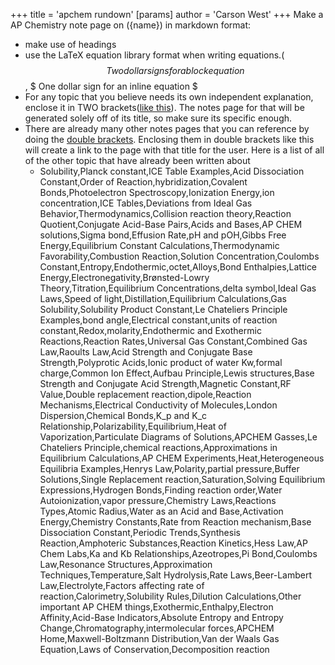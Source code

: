 +++
 title = 'apchem rundown'
[params]
	author = 'Carson West'
+++
Make a AP Chemistry note page on ({name}) in markdown format:
- make use of headings
- use the LaTeX equation library format when writing equations.( $$ Two dollar signs for a block equation $$ ,  $ One dollar sign for an inline equation $ 
- For any topic that you believe needs its own independent explanation, enclose it in TWO brackets([like this](./../like-this/)). The notes page for that will be generated solely off of its title, so make sure its specific enough.
- There are already many other notes pages that you can reference by doing the [double brackets](./../double-brackets/). Enclosing them in double brackets like this will create a link to the page with that title for the user. Here is a list of all of the other topic that have already been written about
	- Solubility,Planck constant,ICE Table Examples,Acid Dissociation Constant,Order of Reaction,hybridization,Covalent Bonds,Photoelectron Spectroscopy,Ionization Energy,ion concentration,ICE Tables,Deviations from Ideal Gas Behavior,Thermodynamics,Collision reaction theory,Reaction Quotient,Conjugate Acid-Base Pairs,Acids and Bases,AP CHEM solutions,Sigma bond,Effusion Rate,pH and pOH,Gibbs Free Energy,Equilibrium Constant Calculations,Thermodynamic Favorability,Combustion Reaction,Solution Concentration,Coulombs Constant,Entropy,Endothermic,octet,Alloys,Bond Enthalpies,Lattice Energy,Electronegativity,Brønsted-Lowry Theory,Titration,Equilibrium Concentrations,delta symbol,Ideal Gas Laws,Speed of light,Distillation,Equilibrium Calculations,Gas Solubility,Solubility Product Constant,Le Chateliers Principle Examples,bond angle,Electrical constant,units of reaction constant,Redox,molarity,Endothermic and Exothermic Reactions,Reaction Rates,Universal Gas Constant,Combined Gas Law,Raoults Law,Acid Strength and Conjugate Base Strength,Polyprotic Acids,Ionic product of water Kw,formal charge,Common Ion Effect,Aufbau Principle,Lewis structures,Base Strength and Conjugate Acid Strength,Magnetic Constant,RF Value,Double replacement reaction,dipole,Reaction Mechanisms,Electrical Conductivity of Molecules,London Dispersion,Chemical Bonds,K_p and K_c Relationship,Polarizability,Equilibrium,Heat of Vaporization,Particulate Diagrams of Solutions,APCHEM Gasses,Le Chateliers Principle,chemical reactions,Approximations in Equilibrium Calculations,AP CHEM Experiments,Heat,Heterogeneous Equilibria Examples,Henrys Law,Polarity,partial pressure,Buffer Solutions,Single Replacement reaction,Saturation,Solving Equilibrium Expressions,Hydrogen Bonds,Finding reaction order,Water Autoionization,vapor pressure,Chemistry Laws,Reactions Types,Atomic Radius,Water as an Acid and Base,Activation Energy,Chemistry Constants,Rate from Reaction mechanism,Base Dissociation Constant,Periodic Trends,Synthesis Reaction,Amphoteric Substances,Reaction Kinetics,Hess Law,AP Chem Labs,Ka and Kb Relationships,Azeotropes,Pi Bond,Coulombs Law,Resonance Structures,Approximation Techniques,Temperature,Salt Hydrolysis,Rate Laws,Beer-Lambert Law,Electrolyte,Factors affecting rate of reaction,Calorimetry,Solubility Rules,Dilution Calculations,Other important AP CHEM things,Exothermic,Enthalpy,Electron Affinity,Acid-Base Indicators,Absolute Entropy and Entropy Change,Chromatography,intermolecular forces,APCHEM Home,Maxwell-Boltzmann Distribution,Van der Waals Gas Equation,Laws of Conservation,Decomposition reaction